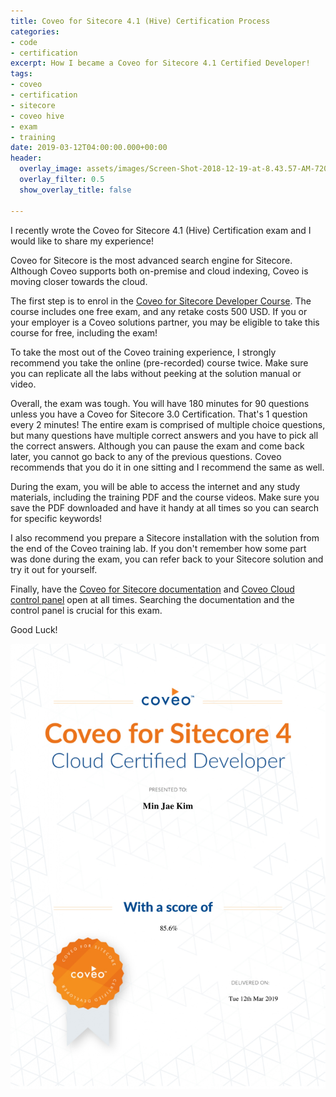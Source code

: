 ```yaml
---
title: Coveo for Sitecore 4.1 (Hive) Certification Process
categories:
- code
- certification
excerpt: How I became a Coveo for Sitecore 4.1 Certified Developer!
tags:
- coveo
- certification
- sitecore
- coveo hive
- exam
- training
date: 2019-03-12T04:00:00.000+00:00
header:
  overlay_image: assets/images/Screen-Shot-2018-12-19-at-8.43.57-AM-720x430.png
  overlay_filter: 0.5
  show_overlay_title: false

---
```

I recently wrote the Coveo for Sitecore 4.1 (Hive) Certification exam and I would like to share my experience!

Coveo for Sitecore is the most advanced search engine for Sitecore. Although Coveo supports both on-premise and cloud indexing, Coveo is moving closer towards the cloud.

The first step is to enrol in the [Coveo for Sitecore Developer Course](https://academy.coveo.com/series/coveo-for-sitecore-administrator-learning-path/coveo-for-sitecore-developer). The course includes one free exam, and any retake costs 500 USD. If you or your employer is a Coveo solutions partner, you may be eligible to take this course for free, including the exam!

To take the most out of the Coveo training experience, I strongly recommend you take the online (pre-recorded) course twice. Make sure you can replicate all the labs without peeking at the solution manual or video.

Overall, the exam was tough. You will have 180 minutes for 90 questions unless you have a Coveo for Sitecore 3.0 Certification. That's 1 question every 2 minutes! The entire exam is comprised of multiple choice questions, but many questions have multiple correct answers and you have to pick all the correct answers. Although you can pause the exam and come back later, you cannot go back to any of the previous questions. Coveo recommends that you do it in one sitting and I recommend the same as well.

During the exam, you will be able to access the internet and any study materials, including the training PDF and the course videos. Make sure you save the PDF downloaded and have it handy at all times so you can search for specific keywords!

I also recommend you prepare a Sitecore installation with the solution from the end of the Coveo training lab. If you don't remember how some part was done during the exam, you can refer back to your Sitecore solution and try it out for yourself.

Finally, have the [Coveo for Sitecore documentation](https://docs.coveo.com/en/2709/root/coveo-for-sitecore-documentation) and [Coveo Cloud control panel](https://www.coveo.com/en/login) open at all times. Searching the documentation and the control panel is crucial for this exam.

Good Luck!

![](/assets/images/Coveo_Min-Jae-Kim.jpg)